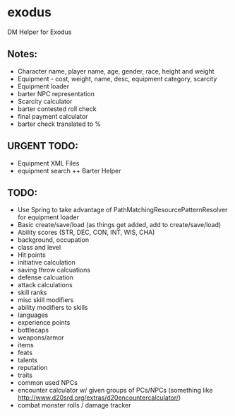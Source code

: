 # exodus
DM Helper for Exodus

## Notes:
+ Character name, player name, age, gender, race, height and weight
+ Equipment - cost, weight, name, desc, equipment category, scarcity
+ Equipment loader
+ barter NPC representation
+ Scarcity calculator
+ barter contested roll check
+ final payment calculator
+ barter check translated to %

## URGENT TODO:
+ Equipment XML Files
+ equipment search
++ Barter Helper

## TODO:
- Use Spring to take advantage of PathMatchingResourcePatternResolver for equipment loader
- Basic create/save/load (as things get added, add to create/save/load)
- Ability scores (STR, DEC, CON, INT, WIS, CHA)
- background, occupation
- class and level
- Hit points
- initiative calculation
- saving throw calcuations
- defense calcuation
- attack calculations
- skill ranks
- misc skill modifiers
- ability modifiers to skills
- languages
- experience points
- bottlecaps
- weapons/armor
- items
- feats
- talents
- reputation
- traits
- common used NPCs
- encounter calculator w/ given groups of PCs/NPCs (something like http://www.d20srd.org/extras/d20encountercalculator/)
- combat monster rolls / damage tracker


